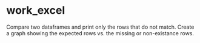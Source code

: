 # work_excel

Compare two dataframes and print only the rows that do not match.
Create a graph showing the expected rows vs. the missing or non-existance rows. 
